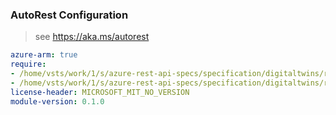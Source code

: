 ### AutoRest Configuration

> see https://aka.ms/autorest

``` yaml
azure-arm: true
require:
- /home/vsts/work/1/s/azure-rest-api-specs/specification/digitaltwins/resource-manager/readme.md
- /home/vsts/work/1/s/azure-rest-api-specs/specification/digitaltwins/resource-manager/readme.go.md
license-header: MICROSOFT_MIT_NO_VERSION
module-version: 0.1.0

```